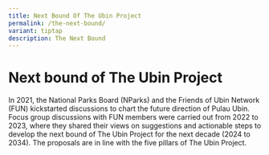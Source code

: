 ```yaml
---
title: Next Bound Of The Ubin Project
permalink: /the-next-bound/
variant: tiptap
description: The Next Bound
---
```

<h1><strong>Next bound of The Ubin Project</strong></h1>
<p>In 2021, the National Parks Board (NParks) and the Friends of Ubin Network
(FUN) kickstarted discussions to chart the future direction of Pulau Ubin.
Focus group discussions with FUN members were carried out from 2022 to
2023, where they shared their views on suggestions and actionable steps
to develop the next bound of The Ubin Project for the next decade (2024
to 2034). The proposals are in line with the five pillars of The Ubin Project.</p>